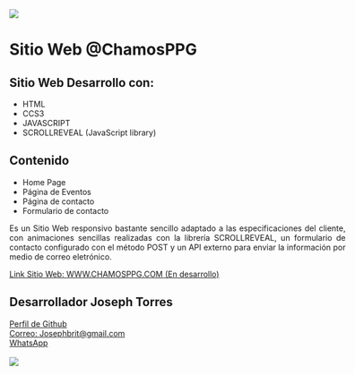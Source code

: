 
<html>
    <div >  
        <a href="www.chamosppg.com"> <img src="https://user-images.githubusercontent.com/113720204/193478870-629b7cd2-8d0e-425c-9eae-83eae1f4a3ed.jpg"></a>
        <div>
            <h1>Sitio Web @ChamosPPG</h1>
            <h2>Sitio Web Desarrollo con:</h2>
            <ul>
                <li>HTML</li>
                <li>CCS3</li>
                <li>JAVASCRIPT</li>
                <li>SCROLLREVEAL (JavaScript library)</li>
            </ul>     
        </div>
        <div>
            <h2>Contenido</h2>
            <ul>
                <li>Home Page</li>
                <li>Página de Eventos</li>
                <li>Página de contacto</li>
                <li>Formulario de contacto</li>
            </ul>  
            <p style="width: 600px; text-align: justify;">Es un Sitio Web responsivo bastante sencillo adaptado a las especificaciones del cliente, con animaciones sencillas realizadas con la librería SCROLLREVEAL, un formulario de contacto configurado con el método POST y un API externo para enviar la información por medio de correo eletrónico.</p>  
            <a href="www.chamosppg.com">Link Sitio Web: WWW.CHAMOSPPG.COM (En desarrollo)</a>
        </div>
        <div>
            <h2>Desarrollador Joseph Torres</h2>
            <div><a href="https://josephtorresdev.github.io/portafolio/" target="_blank">Perfil de Github</a></div>
            <div><a href="https://mail.google.com/mail/u/0/?fs=1&tf=cm&source=mailto&to=jamdossoporte@gmail.com" target="_blank">Correo: Josephbrit@gmail.com</a></div>
            <div><a href="https://wa.link/40npte" target="_blank">WhatsApp</a></div>
            <br>
            <img src="https://img.shields.io/badge/STATUS-EN%20DESAROLLO-green">
        </div>
    </div>
</html>

